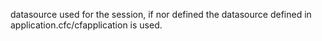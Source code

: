 datasource used for the session, if nor defined the datasource defined in application.cfc/cfapplication is used.